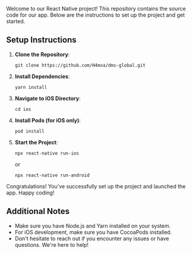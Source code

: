 Welcome to our React Native project! This repository contains the source code for our app. Below are the instructions to set up the project and get started.

## Setup Instructions

1. **Clone the Repository**: 
   ```
   git clone https://github.com/H4mxa/dms-global.git
   ```

2. **Install Dependencies**: 
   ```
   yarn install
   ```

3. **Navigate to iOS Directory**: 
   ```
   cd ios
   ```

4. **Install Pods (for iOS only)**: 
   ```
   pod install
   ```

5. **Start the Project**: 
   ```
   npx react-native run-ios
   ```
   or
   ```
   npx react-native run-android
   ```

Congratulations! You've successfully set up the project and launched the app. Happy coding!

## Additional Notes

- Make sure you have Node.js and Yarn installed on your system.
- For iOS development, make sure you have CocoaPods installed.
- Don't hesitate to reach out if you encounter any issues or have questions. We're here to help!
